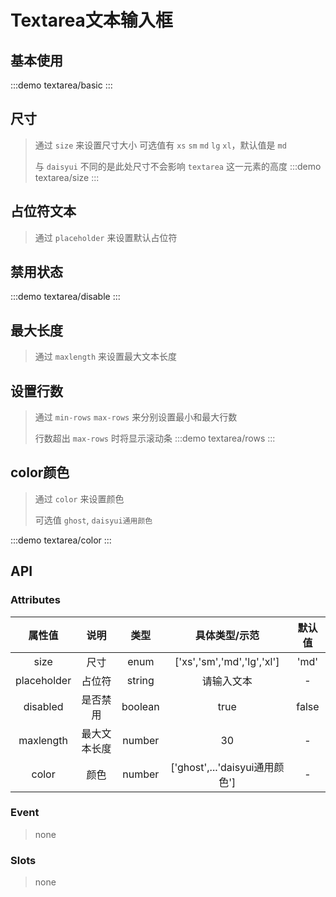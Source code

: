 # Textarea文本输入框

## 基本使用 
:::demo textarea/basic
:::

## 尺寸
> 通过 `size` 来设置尺寸大小 可选值有 `xs` `sm` `md` `lg` `xl`，默认值是 `md`
>>
> 与 `daisyui` 不同的是此处尺寸不会影响 `textarea` 这一元素的高度
:::demo textarea/size
:::

## 占位符文本
> 通过 `placeholder` 来设置默认占位符

## 禁用状态
:::demo textarea/disable
:::


## 最大长度
> 通过 `maxlength` 来设置最大文本长度

## 设置行数
> 通过 `min-rows` `max-rows` 来分别设置最小和最大行数
>>
> 行数超出 `max-rows` 时将显示滚动条
:::demo textarea/rows
:::

## color颜色
> 通过 `color` 来设置颜色
>>
> 可选值  `ghost`, `daisyui通用颜色`

:::demo textarea/color
:::

## API

### Attributes

|   属性值    |     说明     |  类型   |         具体类型/示范          | 默认值 |
| :---------: | :----------: | :-----: | :----------------------------: | :----: |
|    size     |     尺寸     |  enum   |   ['xs','sm','md','lg','xl']   |  'md'  |
| placeholder |    占位符    | string  |           请输入文本           |   -    |
|  disabled   |   是否禁用   | boolean |              true              | false  |
|  maxlength  | 最大文本长度 | number  |               30               |   -    |
|    color    |     颜色     | number  | ['ghost',...'daisyui通用颜色'] |   -    |

### Event
> none

### Slots
> none

